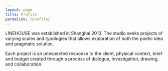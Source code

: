 ```yaml
---
layout: page
title: Profile
permalink: /profile/
---
```

LINEHOUSE was established in Shanghai 2013. The studio seeks projects of varying scales and typologies that allows exploration of both the poetic idea and pragmatic solution.

Each project is an unexpected response to the client, physical context, brief and budget created through a process of dialogue, investigation, drawing, and collaboration.
